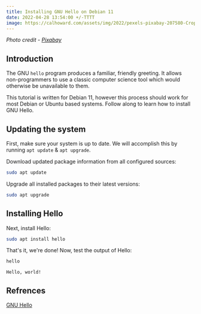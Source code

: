 ```yaml
---
title: Installing GNU Hello on Debian 11
date: 2022-04-28 13:54:00 +/-TTTT
image: https://calhoward.com/assets/img/2022/pexels-pixabay-207580-Cropped-min.jpg
---
```


*Photo credit - [Pixabay](https://www.pexels.com/@pixabay/)*

## Introduction

The GNU `hello` program produces a familiar, friendly greeting. It allows non-programmers to use a classic computer science tool which would otherwise be unavailable to them. 

This tutorial is written for Debian 11, however this process should work for most Debian or Ubuntu based systems. Follow along to learn how to install GNU Hello.

## Updating the system

First, make sure your system is up to date. We will accomplish this by running `apt update` & `apt upgrade`.

Download updated package information from all configured sources:

``` bash
sudo apt update
```

Upgrade all installed packages to their latest versions:

``` bash
sudo apt upgrade
```
## Installing Hello

Next, install Hello:

``` bash
sudo apt install hello
```

That's it, we're done! Now, test the output of Hello:

``` bash
hello
```
```
Hello, world!
```
## Refrences
[GNU Hello](https://packages.debian.org/sid/hello)
